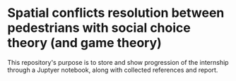 # Spatial conflicts resolution between pedestrians with social choice theory (and game theory)

This repository's purpose is to store and show progression of the internship through a Juptyer notebook, along with collected references and report.
